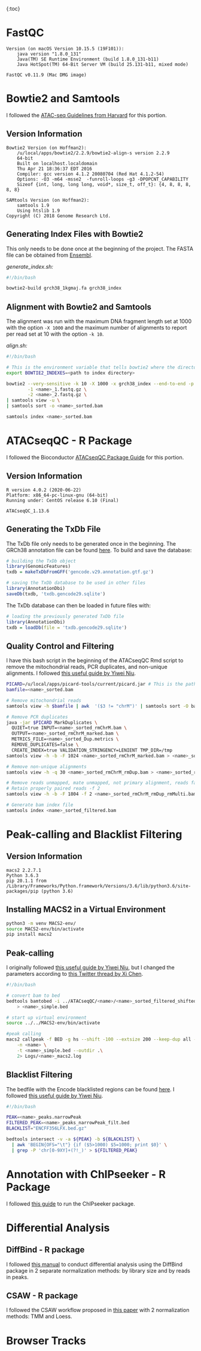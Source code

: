 {:toc}

# FastQC
```
Version (on macOS Version 10.15.5 (19F101)):
    java version "1.8.0_131"
    Java(TM) SE Runtime Environment (build 1.8.0_131-b11)
    Java HotSpot(TM) 64-Bit Server VM (build 25.131-b11, mixed mode)
    
FastQC v0.11.9 (Mac DMG image)
```

# Bowtie2 and Samtools

I followed the [ATAC-seq Guidelines from Harvard](https://informatics.fas.harvard.edu/atac-seq-guidelines-old-version.html#alignment) for this portion.

## Version Information
```
Bowtie2 Version (on Hoffman2):
    /u/local/apps/bowtie2/2.2.9/bowtie2-align-s version 2.2.9
    64-bit
    Built on localhost.localdomain
    Thu Apr 21 18:36:37 EDT 2016
    Compiler: gcc version 4.1.2 20080704 (Red Hat 4.1.2-54)
    Options: -O3 -m64 -msse2  -funroll-loops -g3 -DPOPCNT_CAPABILITY
    Sizeof {int, long, long long, void*, size_t, off_t}: {4, 8, 8, 8, 8, 8}
```
```
SAMtools Version (on Hoffman2):
    samtools 1.9
    Using htslib 1.9
Copyright (C) 2018 Genome Research Ltd.
```

## Generating Index Files with Bowtie2

This only needs to be done once at the beginning of the project.
The FASTA file can be obtained from [Ensembl](http://uswest.ensembl.org/Homo_sapiens/Info/Index).

*generate_index.sh:*
```bash
#!/bin/bash

bowtie2-build grch38_1kgmaj.fa grch38_index
```

## Alignment with Bowtie2 and Samtools

The alignment was run with the maximum DNA fragment length set at 1000 with the option `-X 1000` and the maximum number of alignments to report per read set at 10 with the option `-k 10`.

*align.sh:*
```bash
#!/bin/bash

# This is the environment variable that tells bowtie2 where the directory for the generated index file from the previous step is.
export BOWTIE2_INDEXES=<path to index directory>

bowtie2 --very-sensitive -k 10 -X 1000 -x grch38_index --end-to-end -p 8 \
        -1 <name>_1.fastq.gz \
        -2 <name>_2.fastq.gz \
| samtools view -u \
| samtools sort -o <name>_sorted.bam

samtools index <name>_sorted.bam
```

# ATACseqQC - R Package

I followed the Bioconductor [ATACseqQC Package Guide](https://bioconductor.org/packages/devel/bioc/vignettes/ATACseqQC/inst/doc/ATACseqQC.html) for this portion.

## Version Information

```
R version 4.0.2 (2020-06-22)
Platform: x86_64-pc-linux-gnu (64-bit)
Running under: CentOS release 6.10 (Final)

ATACseqQC_1.13.6
```


## Generating the TxDb File

The TxDb file only needs to be generated once in the beginning. The GRCh38 annotation file can be found [here](https://www.gencodegenes.org/human/release_29.html). 
To build and save the database:
```R
# building the TxDb object
library(GenomicFeatures)
txdb = makeTxDbFromGFF('gencode.v29.annotation.gtf.gz')

# saving the TxDb database to be used in other files
library(AnnotationDbi)
saveDb(txdb, 'txdb.gencode29.sqlite')
```

The TxDb database can then be loaded in future files with:
```R
# loading the previously generated TxDb file
library(AnnotationDbi)
txdb = loadDb(file = 'txdb.gencode29.sqlite')
```

## Quality Control and Filtering

I have this bash script in the beginning of the ATACseqQC Rmd script to remove the mitochondrial reads, PCR duplicates, and non-unique alignments. I followed [this useful guide by Yiwei Niu](https://yiweiniu.github.io/blog/2019/03/ATAC-seq-data-analysis-from-FASTQ-to-peaks/#alignment-and-filter).

```bash
PICARD=/u/local/apps/picard-tools/current/picard.jar # This is the path to the Picard jarfile. It might be different on another machine.
bamfile=<name>_sorted.bam

# Remove mitochondrial reads
samtools view -h $bamfile | awk  '($3 != "chrM")' | samtools sort -O bam -o <name>_sorted_rmChrM.bam

# Remove PCR duplicates
java -jar $PICARD MarkDuplicates \
  QUIET=true INPUT=<name>_sorted_rmChrM.bam \
  OUTPUT=<name>_sorted_rmChrM_marked.bam \
  METRICS_FILE=<name>_sorted_Dup.metrics \
  REMOVE_DUPLICATES=false \
  CREATE_INDEX=true VALIDATION_STRINGENCY=LENIENT TMP_DIR=/tmp
samtools view -h -b -F 1024 <name>_sorted_rmChrM_marked.bam > <name>_sorted_rmChrM_rmDup.bam

# Remove non-unique alignments
samtools view -h -q 30 <name>_sorted_rmChrM_rmDup.bam > <name>_sorted_rmChrM_rmDup_rmMulti.bam

# Remove reads unmapped, mate unmapped, not primary alignment, reads failing platform, duplicates (-F 1804)
# Retain properly paired reads -f 2
samtools view -h -b -F 1804 -f 2 <name>_sorted_rmChrM_rmDup_rmMulti.bam > <name>_sorted_filtered.bam

# Generate bam index file
samtools index <name>_sorted_filtered.bam
```

# Peak-calling and Blacklist Filtering
## Version Information
```
macs2 2.2.7.1
Python 3.6.3
pip 20.1.1 from /Library/Frameworks/Python.framework/Versions/3.6/lib/python3.6/site-packages/pip (python 3.6)
```
## Installing MACS2 in a Virtual Environment

```bash
python3 -m venv MACS2-env/
source MACS2-env/bin/activate
pip install macs2
```

## Peak-calling

I originally followed [this useful guide by Yiwei Niu](https://yiweiniu.github.io/blog/2019/03/ATAC-seq-data-analysis-from-FASTQ-to-peaks/#peak-calling-using-macs2), but I changed the parameters according to [this Twitter thread by Xi Chen](https://twitter.com/XiChenUoM/status/1336658454866325506).

```bash
#!/bin/bash

# convert bam to bed
bedtools bamtobed -i ../ATACseqQC/<name>/<name>_sorted_filtered_shifted.bam \
    > <name>_simple.bed

# start up virtual environment
source ../../MACS2-env/bin/activate

#peak calling  
macs2 callpeak -f BED -g hs --shift -100 --extsize 200 --keep-dup all --cutoff-analysis \
    -n <name> \
    -t <name>_simple.bed --outdir .\
    2> Logs/<name>_macs2.log
```

## Blacklist Filtering

The bedfile with the Encode blacklisted regions can be found [here](https://www.encodeproject.org/files/ENCFF356LFX/).
I followed [this useful guide by Yiwei Niu](https://yiweiniu.github.io/blog/2019/03/ATAC-seq-data-analysis-from-FASTQ-to-peaks/#blacklist-filtering-for-peaks).

```bash
#!/bin/bash

PEAK=<name>_peaks.narrowPeak
FILTERED_PEAK=<name>_peaks_narrowPeak_filt.bed
BLACKLIST="ENCFF356LFX.bed.gz"

bedtools intersect -v -a ${PEAK} -b ${BLACKLIST} \
  | awk 'BEGIN{OFS="\t"} {if ($5>1000) $5=1000; print $0}' \
  | grep -P 'chr[0-9XY]+(?!_)' > ${FILTERED_PEAK}
```

# Annotation with ChIPseeker - R Package

I followed [this guide](https://bioconductor.org/packages/release/bioc/vignettes/ChIPseeker/inst/doc/ChIPseeker.html) to run the ChIPseeker package.

# Differential Analysis
## DiffBind - R package

I followed [this manual](https://bioconductor.org/packages/release/bioc/vignettes/DiffBind/inst/doc/DiffBind.pdf) to conduct differential analysis using the DiffBind package in 2 separate normalization methods: by library size and by reads in peaks.

## CSAW - R package

I followed the CSAW workflow proposed in [this paper](https://epigeneticsandchromatin.biomedcentral.com/articles/10.1186/s13072-020-00342-y) with 2 normalization methods: TMM and Loess.

# Browser Tracks
